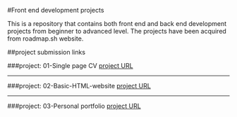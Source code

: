 #Front end development projects

This is a repository that contains both front end and back end development projects from beginner to advanced level.
The projects have been acquired from roadmap.sh website.


##project submission links


###project: 01-Single page CV
[project URL](https://github.com/r0elcompute/roadmap.sh--solutions/tree/main/Front-end/01-Single%20page%20CV)

--------------------------------


###project: 02-Basic-HTML-website
[project URL](https://github.com/r0elcompute/roadmap.sh--solutions/tree/main/Front-end/02-Basic-HTML-website)

--------------------------------

###project: 03-Personal portfolio
[project URL](https://github.com/r0elcompute/roadmap.sh--solutions/tree/main/Front-end/03-Personal%20portfolio)